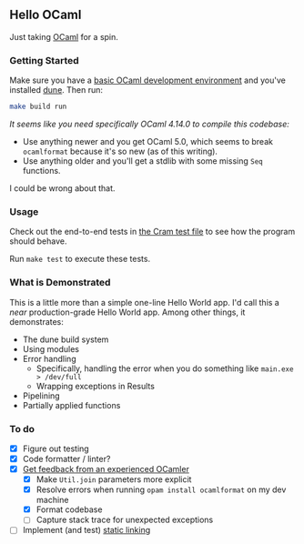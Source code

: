 ## Hello OCaml

Just taking [OCaml](https://ocaml.org/) for a spin.

### Getting Started

Make sure you have a [basic OCaml development environment](https://ocaml.org/docs/up-and-running) and you've installed
[dune](https://dune.build/). Then run:

```bash
make build run
```

_It seems like you need specifically OCaml 4.14.0 to compile this codebase:_

* Use anything newer and you get OCaml 5.0, which seems to break `ocamlformat` because it's so new (as of this writing).
* Use anything older and you'll get a stdlib with some missing `Seq` functions.

I could be wrong about that.

### Usage

Check out the end-to-end tests in [the Cram test file](test/cram.t) to see how the program should behave.

Run `make test` to execute these tests.

### What is Demonstrated

This is a little more than a simple one-line Hello World app. I'd call this a _near_ production-grade Hello World app.
Among other things, it demonstrates:

* The dune build system
* Using modules
* Error handling
    * Specifically, handling the error when you do something like `main.exe > /dev/full`
    * Wrapping exceptions in Results
* Pipelining
* Partially applied functions

### To do

* [x] Figure out testing
* [x] Code formatter / linter?
* [x] [Get feedback from an experienced OCamler](https://fosstodon.org/@pcrock/109585554601601900)
    * [x] Make `Util.join` parameters more explicit
    * [x] Resolve errors when running `opam install ocamlformat` on my dev machine
    * [x] Format codebase
    * [ ] Capture stack trace for unexpected exceptions
* [ ] Implement (and test) [static linking](https://ocamlpro.com/fr/blog/2021_09_02_generating_static_and_portable_executables_with_ocaml)
